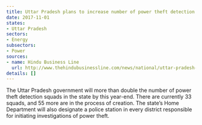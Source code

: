 ```yaml
---
title: Uttar Pradesh plans to increase number of power theft detection squads
date: 2017-11-01
states:
- Uttar Pradesh
sectors:
- Energy
subsectors:
- Power
sources:
- name: Hindu Business Line
  url: http://www.thehindubusinessline.com/news/national/uttar-pradesh-plans-to-step-up-crackdown-on-power-theft/article9920206.ece
details: []
---
```


The Uttar Pradesh government will more than double the number of power theft detection squads in the state by this year-end. There are currently 33 squads, and 55 more are in the process of creation. The state’s Home Department will also designate a police station in every district responsible for initiating investigations of power theft.
